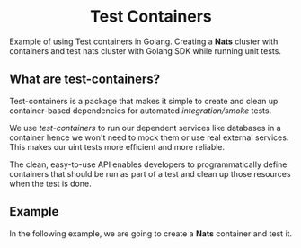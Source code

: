 <h1 align="center">
	Test Containers
</h1>

Example of using Test containers in Golang. Creating a **Nats** cluster with
containers and test nats cluster with Golang SDK while running unit tests.

## What are test-containers?

Test-containers is a package that makes it simple to create and clean up container-based 
dependencies for automated _integration/smoke_ tests.

We use _test-containers_ to run our dependent services like databases in a container
hence we won't need to mock them or use real external services. This makes our uint tests more
efficient and more reliable.

The clean, easy-to-use API enables developers
to programmatically define containers that should 
be run as part of a test and clean up those 
resources when the test is done.

## Example

In the following example, we are going to create a **Nats**
container and test it.
